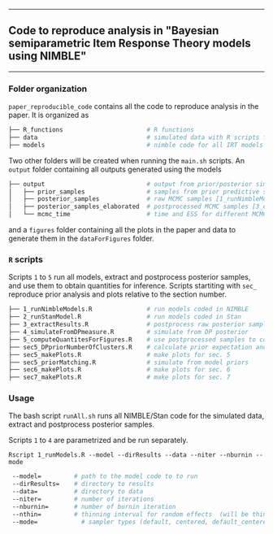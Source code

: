 ------------
## Code to reproduce analysis in  "Bayesian semiparametric Item Response Theory models using NIMBLE" 
------------

### Folder organization

`paper_reproducible_code` contains all the code to reproduce analysis in the paper. It is organized as

```bash
├── R_functions                       # R functions
├── data                              # simulated data with R scripts for simulation
├── models                            # nimble code for all IRT models + stan code for 2PL model
```
Two other folders will be created when running the `main.sh` scripts. An `output` folder containing all outputs generated using the models 

```bash
├── output                            # output from prior/posterior simulations
│   ├── prior_samples                 # samples from prior predictive simulation [sec5_priorMatching.R]
│   ├── posterior_samples             # raw MCMC samples [1_runNimbleModels.R] 
│   ├── posterior_samples_elaborated  # postprocessed MCMC samples [3_extractResults.R]
│   └── mcmc_time                     # time and ESS for different MCMC to to compute efficiencies [3_extractResults.R]
``` 
and a `figures` folder containing all the plots in the paper and data to generate them in the `dataForFigures` folder.


### `R` scripts

Scripts `1` to `5` run all models, extract and postprocess posterior samples, and use them to obtain quantities for inference. 
Scripts startiting with `sec_` reproduce prior analysis and plots relative to the section number. 

```bash
├── 1_runNimbleModels.R               # run models coded in NIMBLE
├── 2_runStanModel.R                  # run models coded in Stan
├── 3_extractResults.R                # postprocess raw posterior samples 
├── 4_simulateFromDPmeasure.R         # simulate from DP posterior 
├── 5_computeQuantitesForFigures.R    # use postprocessed samples to compute quantities for figures
├── sec5_DPpriorNumberOfClusters.R    # calculate prior expectation and variance for n. of clusters of DP prior
├── sec5_makePlots.R                  # make plots for sec. 5
├── sec5_priorMatching.R              # simulate from model priors
├── sec6_makePlots.R                  # make plots for sec. 6
├── sec7_makePlots.R                  # make plots for sec. 7
```

### Usage

The bash script `runAll.sh` runs all NIMBLE/Stan code for the simulated data, extract and postprocess posterior samples. 

Scripts `1` to `4` are parametrized and be run separately. 


`Rscript 1_runModels.R --model --dirResults --data --niter --nburnin --mode`

```bash
 --model=         # path to the model code to to run  
 --dirResults=    # directory to results  
 --data=          # directory to data   
 --niter=  	      # number of iterations  
 --nburnin=       # number of burnin iteration  
 --nthin=  	      # thinning interval for random effects  (will be thin2 in nimble) 
 --mode=	        # sampler types (default, centered, default_centered)  
```

